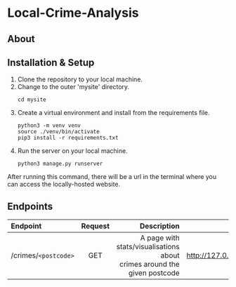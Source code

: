 # Local-Crime-Analysis
## About

## Installation & Setup
1. Clone the repository to your local machine.
2. Change to the outer 'mysite' directory.
   ```
   cd mysite
   ```
3. Create a virtual environment and install from the requirements file.
   ```
   python3 -m venv venv
   source ./venv/bin/activate
   pip3 install -r requirements.txt
   ```
4. Run the server on your local machine.
   ```
   python3 manage.py runserver
   ```
  After running this command, there will be a url in the terminal where you can access the locally-hosted website.


## Endpoints
| Endpoint              | Request | Description | Example |
| :---------------- | :------: | ----: | ----: |
| /crimes/`<postcode>`  |   GET   | A page with stats/visualisations about<br>crimes around the given postcode | http://127.0.0.1:8000/crimes/N1C4AX/ |
